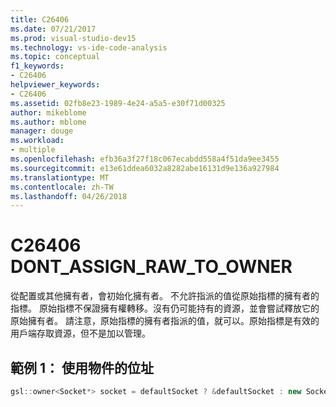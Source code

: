```yaml
---
title: C26406
ms.date: 07/21/2017
ms.prod: visual-studio-dev15
ms.technology: vs-ide-code-analysis
ms.topic: conceptual
f1_keywords:
- C26406
helpviewer_keywords:
- C26406
ms.assetid: 02fb8e23-1989-4e24-a5a5-e30f71d00325
author: mikeblome
ms.author: mblome
manager: douge
ms.workload:
- multiple
ms.openlocfilehash: efb36a3f27f18c067ecabdd558a4f51da9ee3455
ms.sourcegitcommit: e13e61ddea6032a8282abe16131d9e136a927984
ms.translationtype: MT
ms.contentlocale: zh-TW
ms.lasthandoff: 04/26/2018
---
```

# <a name="c26406--dontassignrawtoowner"></a>C26406 DONT_ASSIGN_RAW_TO_OWNER
從配置或其他擁有者，會初始化擁有者。 不允許指派的值從原始指標的擁有者的指標。 原始指標不保證擁有權轉移。沒有仍可能持有的資源，並會嘗試釋放它的原始擁有者。 請注意，原始指標的擁有者指派的值，就可以。原始指標是有效的用戶端存取資源，但不是加以管理。

## <a name="example-1--using-address-of-object"></a>範例 1： 使用物件的位址
```cpp
gsl::owner<Socket*> socket = defaultSocket ? &defaultSocket : new Socket(); // C26406
```
